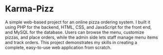 # Karma-Pizz

A simple web-based project for an online pizza ordering system. I built it using PHP for the backend, HTML, CSS, and JavaScript for the front end, and MySQL for the database. Users can browse the menu, customize pizzas, and place orders, while the admin side lets staff manage menu items and track orders. This project demonstrates my skills in creating a complete, easy-to-use web application from scratch.
